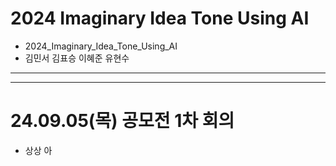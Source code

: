 # 2024 Imaginary Idea Tone Using AI
- 2024_Imaginary_Idea_Tone_Using_AI
- 김민서 김표승 이혜준 유현수

---------------------------------
---------------------------------
# 24.09.05(목) 공모전 1차 회의

- 상상 아
  

